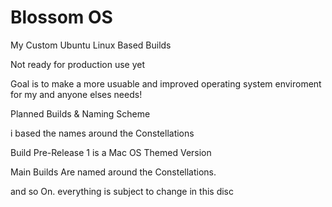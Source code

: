 # Blossom OS
My Custom Ubuntu Linux Based Builds 

Not ready for production use yet

Goal is to make a more  usuable and improved operating system enviroment for my and anyone elses needs!

Planned Builds & Naming Scheme

i based the names around the Constellations

Build Pre-Release 1 is a Mac OS Themed Version

Main Builds Are  named around the Constellations.


and so On. everything is subject to change in this disc
